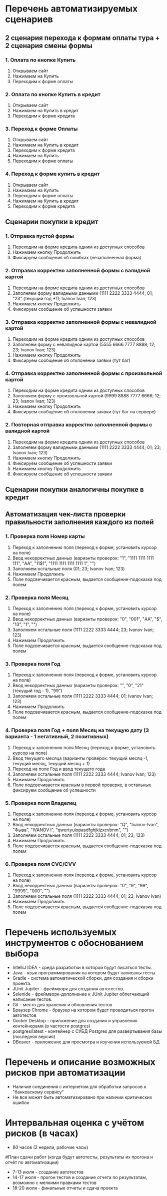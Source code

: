 # Перечень автоматизируемых сценариев
## 2 сценария перехода к формам оплаты тура + 2 сценария смены формы
### 1. Оплата по кнопке Купить
1. Открываем сайт
2. Нажимаем на Купить
3. Переходим к форме оплаты
### 2. Оплата по кнопке Купить в кредит
1. Открываем сайт
2. Нажимаем на Купить в кредит
3. Переходим к форме кредита
### 3. Переход к форме Оплаты
1. Открываем сайт
2. Нажимаем на Купить в кредит
3. Переходим к форме кредита
2. Нажимаем на Купить
3. Переходим к форме оплаты
### 4. Переход к форме купить в кредит
1. Открываем сайт
2. Нажимаем на Купить
3. Переходим к форме оплаты
2. Нажимаем на Купить в кредит
3. Переходим к форме кредита

## Сценарии покупки в кредит
### 1. Отправка пустой формы
1. Переходим на форме кредита одним из доступных способов
2. Нажимаем кнопку Продолжить
3. Фиксируем сообщения об ошибках (незаполненная форма)
### 2. Отправка корректно заполненной формы с валидной картой
1. Переходим на форме кредита одним из доступных способов
2. Заполняем форму валидными данными (1111 2222 3333 4444; 01; "23" (текущий год +1); Ivanov Ivan; 123)
3. Нажимаем кнопку Продолжить
4. Фиксируем сообщение об успешности заявки
### 3. Отправка корректно заполненной формы с невалидной картой
1. Переходим на форме кредита одним из доступных способов
2. Заполняем форму с невалидной картой (5555 6666 7777 8888; 12; 23; Ivanov Ivan; 123)
3. Нажимаем кнопку Продолжить
4. Фиксируем сообщение об отклонении заявки (тут баг)
### 4. Отправка корректно заполненной формы с произвольной картой
1. Переходим на форме кредита одним из доступных способов
2. Заполняем форму с произвольной картой (9999 8888 7777 6666; 12; 23; Ivanov Ivan; 123)
3. Нажимаем кнопку Продолжить
4. Фиксируем сообщение об отклонении заявки (тут баг на сервере)
### 2. Повторная отправка корректно заполненной формы с валидной картой
1. Переходим на форме кредита одним из доступных способов
2. Заполняем форму валидными данными (1111 2222 3333 4444; 01; 23; Ivanov Ivan; 123)
3. Нажимаем кнопку Продолжить
4. Фиксируем сообщение об успешности заявки
5. Нажимаем кнопку Продолжить
6. Фиксируем сообщение об успешности заявки

## Сценарии покупки аналогичны покупке в кредит

## Автоматизация чек-листа проверки правильности заполнения каждого из полей
### 1. Проверка поля Номер карты
1. Переход к заполнению поля (переход к форме, установить курсор на поле)
2. Ввод некорректных данных (варианты проверок: "1", "1111 1111 1111 111", "AA", "11$1", "1111 1111 1111 1111 1", "")
3. Заполняем остальные поля (01; 23; Ivanov Ivan; 123)
4. Нажимаем Продолжить
5. Поле подсвечивается красным, выдается сообщение-подсказка под полем
### 2. Проверка поля Месяц
1. Переход к заполнению поля (переход к форме, установить курсор на поле)
2. Ввод некорректных данных (варианты проверок: "0", "001", "AA", "$", "13", "1", "")
3. Заполняем остальные поля (1111 2222 3333 4444; 23; Ivanov Ivan; 123)
4. Нажимаем Продолжить
5. Поле подсвечивается красным, выдается сообщение-подсказка под полем
### 3. Проверка поля Год
1. Переход к заполнению поля (переход к форме, установить курсор на поле)
2. Ввод некорректных данных (варианты проверок: "", "0", "21" (текущий год - 1), "99")
3. Заполняем остальные поля (1111 2222 3333 4444; 01; Ivanov Ivan; 123)
4. Нажимаем Продолжить
5. Поле подсвечивается красным, выдается сообщение-подсказка под полем
### 4. Проверка поля Год + поля Месяц на текущую дату (3 варианта - 1 негативный, 2 позитивных)
1. Переход к заполнению поля Месяц (переход к форме, установить курсор на поле)
2. Ввод текущего месяца (варианты проверок: текущий месяц -1, текущий месяц, текущий месяц + 1)
3. Переход на поле Год и ввод текущего года
4. Заполняем остальные поля (1111 2222 3333 4444; Ivanov Ivan; 123)
5. Нажимаем Продолжить
6. Поле подсвечивается красным в первой проверке, в остальных фиксируем сообщение об успешности
### 5. Проверка поля Владелец
1. Переход к заполнению поля (переход к форме, установить курсор на поле)
2. Ввод некорректных данных (варианты проверок: "Q", "Ivanov-Ivan", "Фыва", "IVANOV I", "qwertyuiopasdfghjklzxcvbnm", "")
3. Заполняем остальные поля (1111 2222 3333 4444; 01; 23; 123)
4. Нажимаем Продолжить
5. Поле подсвечивается красным, выдается сообщение-подсказка под полем
### 6. Проверка поля CVC/CVV
1. Переход к заполнению поля (переход к форме, установить курсор на поле)
2. Ввод некорректных данных (варианты проверок: "0", "9", "99", "9999", "000", "")
3. Заполняем остальные поля (1111 2222 3333 4444; 01; 23; Ivanov Ivan)
4. Нажимаем Продолжить
5. Поле подсвечивается красным, выдается сообщение-подсказка под полем


# Перечень используемых инструментов с обоснованием выбора
* IntelliJ IDEA - среда разработки в которой будут писаться тесты.
* Java - язык программирования на котором будут написаны тесты.
* Gradle - система автоматической сборки, для создания и сборки проекта.
* JUnit Jupiter - фреймворк для создания автотестов.
* Selenide - фреймворк-дополнение к JUnit Jupiter облегчающий написание тестов.
* Git - место для хранения и обновления тестов
* Браузер Chrome - браузер на котором будет проводиться прогон автотестов
* Docker Desktop - приложение для создания и управления контейнерами (в частости postgres)
* postgres/latest - контейнер с СУБД Postgres для развертывания базы (последняя версия)
* DBeaver - приложение для просмотра и изучения используемой БД


# Перечень и описание возможных рисков при автоматизации
* Наличие соединения с интернетом для обработки запросов к "банковскому сервису"
* Не все может быть автоматизировано при наличии критических ошибок


# Интервальная оценка с учётом рисков (в часах)
* 80 часов (2 недели, рабочие часы)


#План сдачи работ (когда будут автотесты, результаты их прогона и отчёт по автоматизации)
* 7-13 июля - создание автотестов
* 14-17 июля - прогон тестов и создание отчета по результатам, возможно с мелкими правками тестов
* 18-20 июля - финальные отчеты и сдача проекта